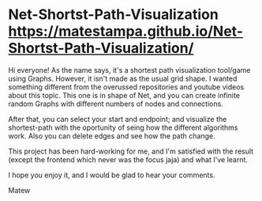 # Net-Shortst-Path-Visualization https://matestampa.github.io/Net-Shortst-Path-Visualization/
Hi everyone! As the name says, it's a shortest path visualization tool/game using Graphs. However, it isn't made as the usual grid shape. I wanted something different
from the overussed repositories and youtube videos about this topic. This one is in shape of Net, and you can create infinite random Graphs with different numbers of nodes
and connections.

After that, you can select your start and endpoint; and visualize the shortest-path with the oportunity of seing how the different algorithms work. Also you can delete
edges and see how the path change.

This project has been hard-working for me, and I'm satisfied with the result (except the frontend which never was the focus jaja) and what I've learnt.

I hope you enjoy it, and I would be glad to hear your comments.

Matew
